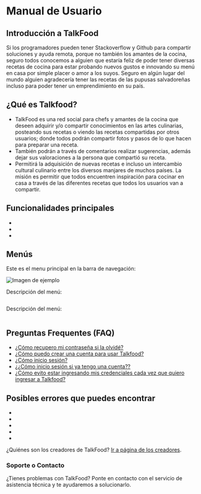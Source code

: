# Manual de Usuario

## Introducción a TalkFood
Si los programadores pueden tener Stackoverflow y Github para compartir soluciones y ayuda remota, porque no también los amantes de la cocina, seguro todos conocemos a alguien que estaría feliz de poder tener diversas recetas de cocina para estar probando nuevos gustos e innovando su menú en casa por simple placer o amor a los suyos. Seguro en algún lugar del mundo alguien agradecería tener las recetas de las pupusas salvadoreñas incluso para poder tener un emprendimiento en su país. 

## ¿Qué es Talkfood?
- TalkFood es una red social para chefs y amantes de la cocina que deseen adquirir y/o compartir conocimientos en las artes culinarias, posteando sus recetas o viendo las recetas compartidas por otros usuarios; donde todos podrán compartir fotos y pasos de lo que hacen para preparar una receta.
- También podrán a través de comentarios realizar sugerencias, además dejar sus valoraciones a la persona que compartió su receta.
- Permitirá la adquisición de nuevas recetas e incluso un intercambio cultural culinario entre los diversos manjares de muchos países.
La misión es permitir que todos encuentren inspiración para cocinar en casa a través de las diferentes recetas que todos los usuarios van a compartir.

## Funcionalidades principales
-
-
-

## Menús
Este es el menu principal en la barra de navegación:

![Imagen de ejemplo](https://www.desarketing.com/wp-content/uploads/2015/03/Como-hacer-un-men%C3%BA-de-navegaci%C3%B3n-adaptable-a-dispositivos-m%C3%B3viles-Responsive-Design.jpg)

Descripción del menú:

![]()

Descripción del menú:

![]()

## Preguntas Frequentes (FAQ)
- [¿Cómo recupero mi contraseña si la olvidé?](https://www.youtube.com/watch?v=mLFF_NuOgV0)
- [¿Cómo puedo crear una cuenta para usar Talkfood?](https://www.youtube.com/watch?v=m0sgUd8U2qQ)
- [¿Cómo inicio sesión?](https://www.youtube.com/watch?v=4khdIKtRM7Y)
- [¿¿Cómo inicio sesión si ya tengo una cuenta??](https://www.youtube.com/watch?v=saJcYbLKyIU)
- [¿Cómo evito estar ingresando mis credenciales cada vez que quiero ingresar a Talkfood?](https://www.youtube.com/watch?v=8HUm5mBQMvA)

## Posibles errores que puedes encontrar
-
-
-
-
-


 ¿Quiénes son los creadores de TalkFood? [Ir a página de los creadores](https://vasga-floze.github.io/manual-talkfood/about.html).



### Soporte o Contacto

¿Tienes problemas con TalkFood? Ponte en contacto con el servicio de asistencia técnica y te ayudaremos a solucionarlo.
